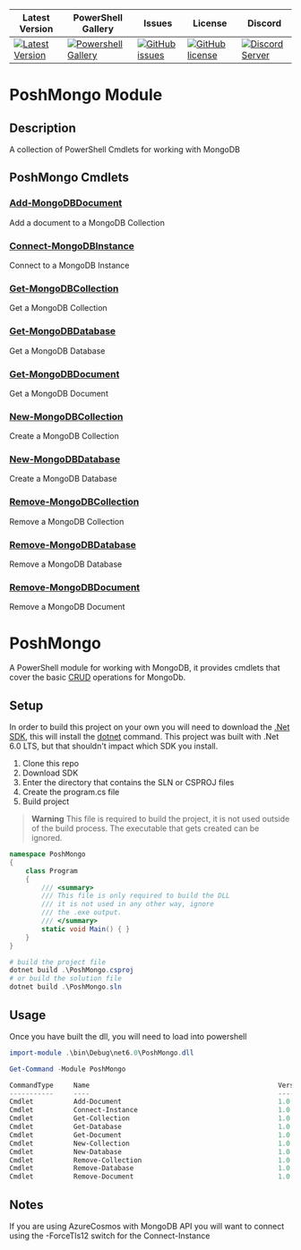 | Latest Version | PowerShell Gallery | Issues | License | Discord |
|-----------------|----------------|----------------|----------------|----------------|
| [![Latest Version](https://img.shields.io/github/v/tag/PoshMongo/PoshMongo)](https://github.com/PoshMongo/PoshMongo/tags) | [![Powershell Gallery](https://img.shields.io/powershellgallery/dt/PoshMongo)](https://www.powershellgallery.com/packages/PoshMongo) | [![GitHub issues](https://img.shields.io/github/issues/PoshMongo/PoshMongo)](https://github.com/PoshMongo/PoshMongo/issues) | [![GitHub license](https://img.shields.io/github/license/PoshMongo/PoshMongo)](https://github.com/PoshMongo/PoshMongo/blob/master/LICENSE) | [![Discord Server](https://assets-global.website-files.com/6257adef93867e50d84d30e2/636e0b5493894cf60b300587_full_logo_white_RGB.svg)](https://discord.com/channels/1044305359021555793/1044305460729225227) |
# PoshMongo Module

## Description

A collection of PowerShell Cmdlets for working with MongoDB

## PoshMongo Cmdlets

### [Add-MongoDBDocument](Docs/Add-MongoDBDocument.md)

Add a document to a MongoDB Collection

### [Connect-MongoDBInstance](Docs/Connect-MongoDBInstance.md)

Connect to a MongoDB Instance

### [Get-MongoDBCollection](Docs/Get-MongoDBCollection.md)

Get a MongoDB Collection

### [Get-MongoDBDatabase](Docs/Get-MongoDBDatabase.md)

Get a MongoDB Database

### [Get-MongoDBDocument](Docs/Get-MongoDBDocument.md)

Get a MongoDB Document

### [New-MongoDBCollection](Docs/New-MongoDBCollection.md)

Create a MongoDB Collection

### [New-MongoDBDatabase](Docs/New-MongoDBDatabase.md)

Create a MongoDB Database

### [Remove-MongoDBCollection](Docs/Remove-MongoDBCollection.md)

Remove a MongoDB Collection

### [Remove-MongoDBDatabase](Docs/Remove-MongoDBDatabase.md)

Remove a MongoDB Database

### [Remove-MongoDBDocument](Docs/Remove-MongoDBDocument.md)

Remove a MongoDB Document

# PoshMongo

A PowerShell module for working with MongoDB, it provides cmdlets that cover the basic [CRUD](https://www.mongodb.com/developer/languages/csharp/csharp-crud-tutorial/) operations for MongoDb.

## Setup

In order to build this project on your own you will need to download the [.Net SDK](https://dotnet.microsoft.com/en-us/download), this will install the [dotnet](https://learn.microsoft.com/en-us/dotnet/core/tools/dotnet) command. This project was built with .Net 6.0 LTS, but that shouldn't impact which SDK you install.

1. Clone this repo
2. Download SDK
3. Enter the directory that contains the SLN or CSPROJ files
4. Create the program.cs file
5. Build project

> **Warning**
> This file is required to build the project, it is not used outside of the build process. The executable that gets created can be ignored.

```csharp
namespace PoshMongo
{
    class Program
    {
        /// <summary>
        /// This file is only required to build the DLL
        /// it is not used in any other way, ignore
        /// the .exe output.
        /// </summary>
        static void Main() { }
    }
}
```

```powershell
# build the project file
dotnet build .\PoshMongo.csproj
# or build the solution file
dotnet build .\PoshMongo.sln
```

## Usage

Once you have built the dll, you will need to load into powershell

```powershell
import-module .\bin\Debug\net6.0\PoshMongo.dll

Get-Command -Module PoshMongo

CommandType     Name                                               Version    Source
-----------     ----                                               -------    ------
Cmdlet          Add-Document                                       1.0.0.0    PoshMongo
Cmdlet          Connect-Instance                                   1.0.0.0    PoshMongo
Cmdlet          Get-Collection                                     1.0.0.0    PoshMongo
Cmdlet          Get-Database                                       1.0.0.0    PoshMongo
Cmdlet          Get-Document                                       1.0.0.0    PoshMongo
Cmdlet          New-Collection                                     1.0.0.0    PoshMongo
Cmdlet          New-Database                                       1.0.0.0    PoshMongo
Cmdlet          Remove-Collection                                  1.0.0.0    PoshMongo
Cmdlet          Remove-Database                                    1.0.0.0    PoshMongo
Cmdlet          Remove-Document                                    1.0.0.0    PoshMongo
```

## Notes

If you are using AzureCosmos with MongoDB API you will want to connect using the -ForceTls12 switch for the Connect-Instance
